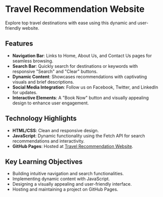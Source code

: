 # Travel Recommendation Website

Explore top travel destinations with ease using this dynamic and user-friendly website.

## Features
- **Navigation Bar**: Links to Home, About Us, and Contact Us pages for seamless browsing.
- **Search Bar**: Quickly search for destinations or keywords with responsive "Search" and "Clear" buttons.
- **Dynamic Content**: Showcases recommendations with captivating visuals and brief descriptions.
- **Social Media Integration**: Follow us on Facebook, Twitter, and LinkedIn for updates.
- **Interactive Elements**: A "Book Now" button and visually appealing design to enhance user engagement.

## Technology Highlights
- **HTML/CSS**: Clean and responsive design.
- **JavaScript**: Dynamic functionality using the Fetch API for search recommendations and interactivity.
- **GitHub Pages**: Hosted at [Travel Recommendation Website](https://devdizzle.github.io/travel-recommender/).

## Key Learning Objectives
- Building intuitive navigation and search functionalities.
- Implementing dynamic content with JavaScript.
- Designing a visually appealing and user-friendly interface.
- Hosting and maintaining a project on GitHub Pages.
